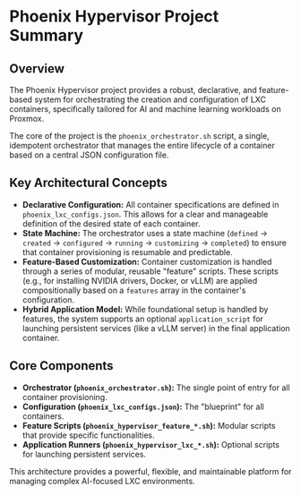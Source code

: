 # Phoenix Hypervisor Project Summary

## Overview

The Phoenix Hypervisor project provides a robust, declarative, and feature-based system for orchestrating the creation and configuration of LXC containers, specifically tailored for AI and machine learning workloads on Proxmox.

The core of the project is the `phoenix_orchestrator.sh` script, a single, idempotent orchestrator that manages the entire lifecycle of a container based on a central JSON configuration file.

## Key Architectural Concepts

-   **Declarative Configuration:** All container specifications are defined in `phoenix_lxc_configs.json`. This allows for a clear and manageable definition of the desired state of each container.
-   **State Machine:** The orchestrator uses a state machine (`defined` -> `created` -> `configured` -> `running` -> `customizing` -> `completed`) to ensure that container provisioning is resumable and predictable.
-   **Feature-Based Customization:** Container customization is handled through a series of modular, reusable "feature" scripts. These scripts (e.g., for installing NVIDIA drivers, Docker, or vLLM) are applied compositionally based on a `features` array in the container's configuration.
-   **Hybrid Application Model:** While foundational setup is handled by features, the system supports an optional `application_script` for launching persistent services (like a vLLM server) in the final application container.

## Core Components

-   **Orchestrator (`phoenix_orchestrator.sh`):** The single point of entry for all container provisioning.
-   **Configuration (`phoenix_lxc_configs.json`):** The "blueprint" for all containers.
-   **Feature Scripts (`phoenix_hypervisor_feature_*.sh`):** Modular scripts that provide specific functionalities.
-   **Application Runners (`phoenix_hypervisor_lxc_*.sh`):** Optional scripts for launching persistent services.

This architecture provides a powerful, flexible, and maintainable platform for managing complex AI-focused LXC environments.